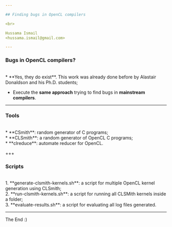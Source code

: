 ```yaml
---

## Finding bugs in OpenCL compilers

<br> 

Hussama Ismail 
<hussama.ismail@gmail.com>

---
```


### Bugs in OpenCL compilers?
<br> 
* **Yes, they do exist**. This work was already done before by Alastair Donaldson and his Ph.D. students;

* Execute the **same approach** trying to find bugs in **mainstream compilers**.

---

### Tools
<br> 
* **CSmith**: random generator of C programs;
<br> 
* **CLSmith**: a random generator of OpenCL C programs;
<br> 
* **clreduce**: automate reducer for OpenCL.

+++

### Scripts
<br> 
1. **generate-clsmith-kernels.sh**: a script for multiple OpenCL kernel generation using CLSmith;
<br> 
2. **run-clsmith-kernels.sh**: a script for running all CLSMith kernels inside a folder;
<br> 
3. **evaluate-results.sh**: a script for evaluating all log files generated.

---



The End :)
